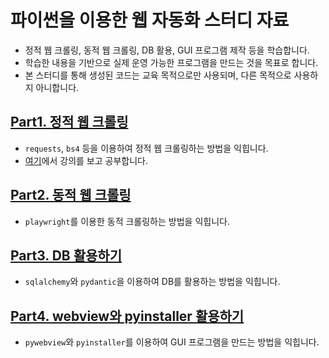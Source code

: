 # 파이썬을 이용한 웹 자동화 스터디 자료

- 정적 웹 크롤링, 동적 웹 크롤링, DB 활용, GUI 프로그램 제작 등을 학습합니다.
- 학습한 내용을 기반으로 실제 운영 가능한 프로그램을 만드는 것을 목표로 합니다.
- 본 스터디를 통해 생성된 코드는 교육 목적으로만 사용되며, 다른 목적으로 사용하지 아니합니다.

## [Part1. 정적 웹 크롤링](part1/README.md)

- `requests`, `bs4` 등을 이용하여 정적 웹 크롤링하는 방법을 익힙니다.
- [여기](https://www.inflearn.com/course/%ED%8C%8C%EC%9D%B4%EC%8D%AC-%ED%81%AC%EB%A1%A4%EB%A7%81-%EA%B8%B0%EC%B4%88)에서 강의를 보고 공부합니다.

## [Part2. 동적 웹 크롤링](part2/README.md)

- `playwright`를 이용한 동적 크롤링하는 방법을 익힙니다.

## [Part3. DB 활용하기](part3/README.md)

- `sqlalchemy`와 `pydantic`을 이용하여 DB를 활용하는 방법을 익힙니다.

## [Part4. webview와 pyinstaller 활용하기](part4/README.md)

- `pywebview`와 `pyinstaller`를 이용하여 GUI 프로그램을 만드는 방법을 익힙니다.
